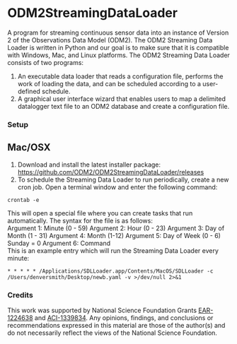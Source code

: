 ODM2StreamingDataLoader
======================

A program for streaming continuous sensor data into an instance of Version 2 of the Observations Data Model (ODM2). The ODM2 Streaming Data Loader is written in Python and our goal is to make sure that it is compatible with Windows, Mac, and Linux platforms. The ODM2 Streaming Data Loader consists of two programs:

1. An executable data loader that reads a configuration file, performs the work of loading the data, and can be scheduled according to a user-defined schedule.
2. A graphical user interface wizard that enables users to map a delimited datalogger text file to an ODM2 database and create a configuration file.

### Setup

## Mac/OSX

1. Download and install the latest installer package: https://github.com/ODM2/ODM2StreamingDataLoader/releases
2. To schedule the Streaming Data Loader to run periodically, create a new cron job. Open a terminal window and enter the following command:  
```
crontab -e
```  
This will open a special file where you can create tasks that run automatically. The syntax for the file is as follows:  
Argument 1: Minute (0 - 59)
Argument 2: Hour (0 - 23)
Argument 3: Day of Month (1 - 31)
Argument 4: Month (1-12)
Argument 5: Day of Week (0 - 6) Sunday = 0
Argument 6: Command  
This is an example entry which will run the Streaming Data Loader every minute:  
```
* * * * * /Applications/SDLLoader.app/Contents/MacOS/SDLLoader -c /Users/denversmith/Desktop/newb.yaml -v >/dev/null 2>&1
```

### Credits

This work was supported by National Science Foundation Grants [EAR-1224638](http://www.nsf.gov/awardsearch/showAward?AWD_ID=1224638) and [ACI-1339834](http://www.nsf.gov/awardsearch/showAward?AWD_ID=1339834). Any opinions, findings, and conclusions or recommendations expressed in this material are those of the author(s) and do not necessarily reflect the views of the National Science Foundation. 
